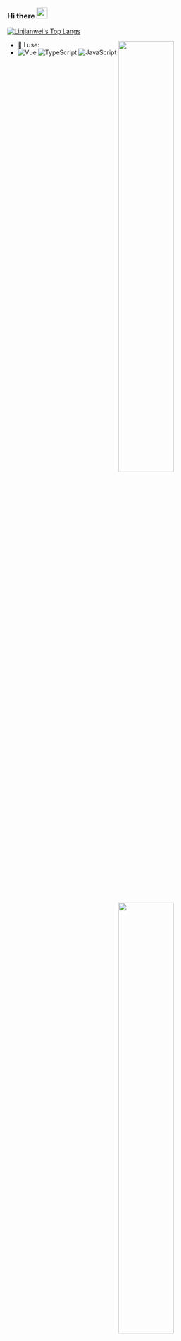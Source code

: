### Hi there <img src="https://media.giphy.com/media/hvRJCLFzcasrR4ia7z/giphy.gif" width="25px">

[![Linjianwei's Top Langs](https://github-readme-stats.vercel.app/api/top-langs/?username=Linjianwei99&layout=compact)](https://github.com/anuraghazra/github-readme-stats)

<img align="right" width="50%" src="https://github-readme-stats.vercel.app/api/top-langs/?username=Linjianwei99&layout=compact&show_icons=true">


<img align="right" width="50%" src="https://github-readme-stats.vercel.app/api?username=Linjianwei99&show_icons=true">

- 🚀 I use:
- ![Vue](https://img.shields.io/badge/-Vue-green?style=plastic&logo=Vue)
  ![TypeScript](https://img.shields.io/badge/-TypeScript-blue?style=plastic&logo=typescript)
  ![JavaScript](https://img.shields.io/badge/-JavaScript-black?style=plastic&logo=javascript)
  
  
  
<!--
**Linjianwei99/Linjianwei99** is a ✨ _special_ ✨ repository because its `README.md` (this file) appears on your GitHub profile.

Here are some ideas to get you started:

- 🔭 I’m currently working on ...
- 🌱 I’m currently learning ...
- 👯 I’m looking to collaborate on ...
- 🤔 I’m looking for help with ...
- 💬 Ask me about ...
- 📫 How to reach me: ...
- 😄 Pronouns: ...
- ⚡ Fun fact: ...
-->
